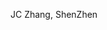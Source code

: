 

JC Zhang, ShenZhen







<!---
jcdasheng/jcdasheng is a ✨ special ✨ repository because its `README.md` (this file) appears on your GitHub profile.
You can click the Preview link to take a look at your changes.
--->
